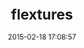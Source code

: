 ---
layout: post
title:  "flextures"
repo:   "baban/flextures"
date:   2015-02-18 17:08:57
gemurl: http://github.com/baban/flextures
---